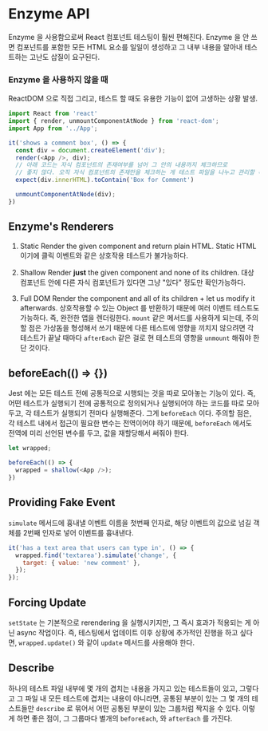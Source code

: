 # Enzyme API

Enzyme 을 사용함으로써 React 컴포넌트 테스팅이 훨씬 편해진다. Enzyme 을 안 쓰면 컴포넌트를 포함한 모든 HTML 요소를 일일이 생성하고 그 내부 내용을 알아내 테스트하는 고난도 삽질이 요구된다.

### Enzyme 을 사용하지 않을 때

ReactDOM 으로 직접 그리고, 테스트 할 때도 유용한 기능이 없어 고생하는 상황 발생.

```javascript
import React from 'react'
import { render, unmountComponentAtNode } from 'react-dom';
import App from '../App';

it('shows a comment box', () => {
  const div = document.createElement('div');
  render(<App />, div);
  // 아래 코드는 자식 컴포넌트의 존재여부를 넘어 그 안의 내용까지 체크하므로
  // 좋지 않다. 오직 자식 컴포넌트의 존재만을 체크하는 게 테스트 파일을 나누고 관리할 목적에 맞다. (Enzyme 에 해당 기능이 구현되어 있다.)
  expect(div.innerHTML).toContain('Box for Comment')

  unmountComponentAtNode(div);
})
```

## Enzyme's Renderers

1. Static
Render the given component and return plain HTML. Static HTML 이기에 클릭 이벤트와 같은 상호작용 테스트가 불가능하다.

1. Shallow
Render **just** the given component and none of its children. 대상 컴포넌트 안에 다른 자식 컴포넌트가 있다면 그냥 "있다" 정도만 확인가능하다.

1. Full DOM
Render the component and all of its children + let us modify it afterwards. 상호작용할 수 있는 Object 를 반환하기 때문에 여러 이벤트 테스트도 가능하다. 즉, 완전한 앱을 렌더링한다. `mount` 같은 메서드를 사용하게 되는데, 주의할 점은 가상돔을 형성해서 쓰기 때문에 다른 테스트에 영향을 끼치지 않으려면 각 테스트가 끝날 때마다 `afterEach` 같은 걸로 현 테스트의 영향을 `unmount` 해줘야 한단 것이다.

## beforeEach(() => {})

Jest 에는 모든 테스트 전에 공통적으로 시행되는 것을 따로 모아놓는 기능이 있다. 즉, 어떤 테스트가 실행되기 전에 공통적으로 정의되거나 실행되어야 하는 코드를 따로 모아두고, 각 테스트가 실행되기 전마다 실행해준다. 그게 `beforeEach` 이다. 주의할 점은, 각 테스트 내에서 접근이 필요한 변수는 전역이어야 하기 때문에, `beforeEach` 에서도 전역에 미리 선언된 변수를 두고, 값을 재할당해서 써줘야 한다.

```javascript
let wrapped;

beforeEach(() => {
  wrapped = shallow(<App />);
})
```

## Providing Fake Event

`simulate` 메서드에 흉내낼 이벤트 이름을 첫번째 인자로, 해당 이벤트의 값으로 넘길 객체를 2번째 인자로 넣어 이벤트를 흉내낸다. 

```javascript
it('has a text area that users can type in', () => {
  wrapped.find('textarea').simulate('change', {
    target: { value: 'new comment' },
  });
});
```

## Forcing Update

`setState` 는 기본적으로 rerendering 을 실행시키지만, 그 즉시 효과가 적용되는 게 아닌 async 작업이다. 즉, 테스팅에서 업데이트 이후 상황에 추가적인 진행을 하고 싶다면, `wrapped.update()` 와 같이 `update` 메서드를 사용해야 한다.

## Describe

하나의 테스트 파일 내부에 몇 개의 겹치는 내용을 가지고 있는 테스트들이 있고, 그렇다고 그 파일 내 모든 테스트에 겹치는 내용이 아니라면, 공통된 부분이 있는 그 몇 개의 테스트들만 `describe` 로 묶어서 어떤 공통된 부분이 있는 그룹처럼 짝지을 수 있다. 이렇게 하면 좋은 점이, 그 그룹마다 별개의 `beforeEach`, 와 `afterEach` 를 가진다.